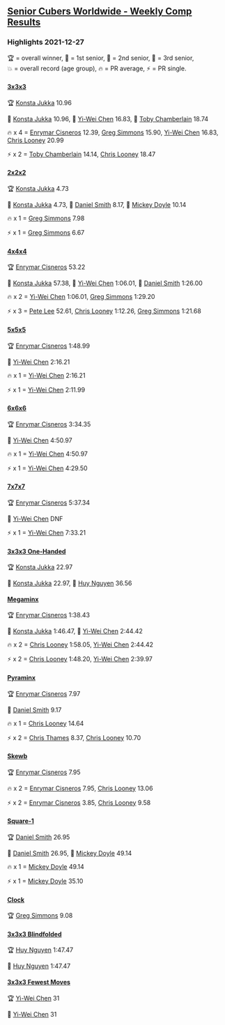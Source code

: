 <style>table {white-space: nowrap;}</style>
<link rel="stylesheet" type="text/css" href="/scw-comp/css/flags.css" />

## [Senior Cubers Worldwide - Weekly Comp Results](/scw-comp/results/)
### Highlights 2021-12-27

<span style="white-space: nowrap;">🏆 = overall winner</span>, <span style="white-space: nowrap;">🥇 = 1st senior</span>, <span style="white-space: nowrap;">🥈 = 2nd senior</span>, <span style="white-space: nowrap;">🥉 = 3rd senior</span>, <span style="white-space: nowrap;">💥 = overall record (age group)</span>, <span style="white-space: nowrap;">🔥 = PR average</span>, <span style="white-space: nowrap;">⚡ = PR single</span>.

#### [3x3x3](333.md)

<span style="white-space: nowrap;">🏆 [Konsta Jukka](../../persons/konsta_jukka/333.md) 10.96</span>

<span style="white-space: nowrap;">🥇 [Konsta Jukka](../../persons/konsta_jukka/333.md) 10.96</span>, <span style="white-space: nowrap;">🥈 [Yi-Wei Chen](../../persons/yi_wei_chen/333.md) 16.83</span>, <span style="white-space: nowrap;">🥉 [Toby Chamberlain](../../persons/toby_chamberlain/333.md) 18.74</span>

🔥 x 4 = <span style="white-space: nowrap;">[Enrymar Cisneros](../../persons/enrymar_cisneros/333.md) 12.39</span>, <span style="white-space: nowrap;">[Greg Simmons](../../persons/greg_simmons/333.md) 15.90</span>, <span style="white-space: nowrap;">[Yi-Wei Chen](../../persons/yi_wei_chen/333.md) 16.83</span>, <span style="white-space: nowrap;">[Chris Looney](../../persons/chris_looney/333.md) 20.99</span>

⚡ x 2 = <span style="white-space: nowrap;">[Toby Chamberlain](../../persons/toby_chamberlain/333.md) 14.14</span>, <span style="white-space: nowrap;">[Chris Looney](../../persons/chris_looney/333.md) 18.47</span>

#### [2x2x2](222.md)

<span style="white-space: nowrap;">🏆 [Konsta Jukka](../../persons/konsta_jukka/222.md) 4.73</span>

<span style="white-space: nowrap;">🥇 [Konsta Jukka](../../persons/konsta_jukka/222.md) 4.73</span>, <span style="white-space: nowrap;">🥈 [Daniel Smith](../../persons/daniel_smith/222.md) 8.17</span>, <span style="white-space: nowrap;">🥉 [Mickey Doyle](../../persons/mickey_doyle/222.md) 10.14</span>

🔥 x 1 = <span style="white-space: nowrap;">[Greg Simmons](../../persons/greg_simmons/222.md) 7.98</span>

⚡ x 1 = <span style="white-space: nowrap;">[Greg Simmons](../../persons/greg_simmons/222.md) 6.67</span>

#### [4x4x4](444.md)

<span style="white-space: nowrap;">🏆 [Enrymar Cisneros](../../persons/enrymar_cisneros/444.md) 53.22</span>

<span style="white-space: nowrap;">🥇 [Konsta Jukka](../../persons/konsta_jukka/444.md) 57.38</span>, <span style="white-space: nowrap;">🥈 [Yi-Wei Chen](../../persons/yi_wei_chen/444.md) 1:06.01</span>, <span style="white-space: nowrap;">🥉 [Daniel Smith](../../persons/daniel_smith/444.md) 1:26.00</span>

🔥 x 2 = <span style="white-space: nowrap;">[Yi-Wei Chen](../../persons/yi_wei_chen/444.md) 1:06.01</span>, <span style="white-space: nowrap;">[Greg Simmons](../../persons/greg_simmons/444.md) 1:29.20</span>

⚡ x 3 = <span style="white-space: nowrap;">[Pete Lee](../../persons/pete_lee/444.md) 52.61</span>, <span style="white-space: nowrap;">[Chris Looney](../../persons/chris_looney/444.md) 1:12.26</span>, <span style="white-space: nowrap;">[Greg Simmons](../../persons/greg_simmons/444.md) 1:21.68</span>

#### [5x5x5](555.md)

<span style="white-space: nowrap;">🏆 [Enrymar Cisneros](../../persons/enrymar_cisneros/555.md) 1:48.99</span>

<span style="white-space: nowrap;">🥇 [Yi-Wei Chen](../../persons/yi_wei_chen/555.md) 2:16.21</span>

🔥 x 1 = <span style="white-space: nowrap;">[Yi-Wei Chen](../../persons/yi_wei_chen/555.md) 2:16.21</span>

⚡ x 1 = <span style="white-space: nowrap;">[Yi-Wei Chen](../../persons/yi_wei_chen/555.md) 2:11.99</span>

#### [6x6x6](666.md)

<span style="white-space: nowrap;">🏆 [Enrymar Cisneros](../../persons/enrymar_cisneros/666.md) 3:34.35</span>

<span style="white-space: nowrap;">🥇 [Yi-Wei Chen](../../persons/yi_wei_chen/666.md) 4:50.97</span>

🔥 x 1 = <span style="white-space: nowrap;">[Yi-Wei Chen](../../persons/yi_wei_chen/666.md) 4:50.97</span>

⚡ x 1 = <span style="white-space: nowrap;">[Yi-Wei Chen](../../persons/yi_wei_chen/666.md) 4:29.50</span>

#### [7x7x7](777.md)

<span style="white-space: nowrap;">🏆 [Enrymar Cisneros](../../persons/enrymar_cisneros/777.md) 5:37.34</span>

<span style="white-space: nowrap;">🥇 [Yi-Wei Chen](../../persons/yi_wei_chen/777.md) DNF</span>

⚡ x 1 = <span style="white-space: nowrap;">[Yi-Wei Chen](../../persons/yi_wei_chen/777.md) 7:33.21</span>

#### [3x3x3 One-Handed](333oh.md)

<span style="white-space: nowrap;">🏆 [Konsta Jukka](../../persons/konsta_jukka/333oh.md) 22.97</span>

<span style="white-space: nowrap;">🥇 [Konsta Jukka](../../persons/konsta_jukka/333oh.md) 22.97</span>, <span style="white-space: nowrap;">🥈 [Huy Nguyen](../../persons/huy_nguyen/333oh.md) 36.56</span>

#### [Megaminx](minx.md)

<span style="white-space: nowrap;">🏆 [Enrymar Cisneros](../../persons/enrymar_cisneros/minx.md) 1:38.43</span>

<span style="white-space: nowrap;">🥇 [Konsta Jukka](../../persons/konsta_jukka/minx.md) 1:46.47</span>, <span style="white-space: nowrap;">🥈 [Yi-Wei Chen](../../persons/yi_wei_chen/minx.md) 2:44.42</span>

🔥 x 2 = <span style="white-space: nowrap;">[Chris Looney](../../persons/chris_looney/minx.md) 1:58.05</span>, <span style="white-space: nowrap;">[Yi-Wei Chen](../../persons/yi_wei_chen/minx.md) 2:44.42</span>

⚡ x 2 = <span style="white-space: nowrap;">[Chris Looney](../../persons/chris_looney/minx.md) 1:48.20</span>, <span style="white-space: nowrap;">[Yi-Wei Chen](../../persons/yi_wei_chen/minx.md) 2:39.97</span>

#### [Pyraminx](pyram.md)

<span style="white-space: nowrap;">🏆 [Enrymar Cisneros](../../persons/enrymar_cisneros/pyram.md) 7.97</span>

<span style="white-space: nowrap;">🥇 [Daniel Smith](../../persons/daniel_smith/pyram.md) 9.17</span>

🔥 x 1 = <span style="white-space: nowrap;">[Chris Looney](../../persons/chris_looney/pyram.md) 14.64</span>

⚡ x 2 = <span style="white-space: nowrap;">[Chris Thames](../../persons/chris_thames/pyram.md) 8.37</span>, <span style="white-space: nowrap;">[Chris Looney](../../persons/chris_looney/pyram.md) 10.70</span>

#### [Skewb](skewb.md)

<span style="white-space: nowrap;">🏆 [Enrymar Cisneros](../../persons/enrymar_cisneros/skewb.md) 7.95</span>

🔥 x 2 = <span style="white-space: nowrap;">[Enrymar Cisneros](../../persons/enrymar_cisneros/skewb.md) 7.95</span>, <span style="white-space: nowrap;">[Chris Looney](../../persons/chris_looney/skewb.md) 13.06</span>

⚡ x 2 = <span style="white-space: nowrap;">[Enrymar Cisneros](../../persons/enrymar_cisneros/skewb.md) 3.85</span>, <span style="white-space: nowrap;">[Chris Looney](../../persons/chris_looney/skewb.md) 9.58</span>

#### [Square-1](sq1.md)

<span style="white-space: nowrap;">🏆 [Daniel Smith](../../persons/daniel_smith/sq1.md) 26.95</span>

<span style="white-space: nowrap;">🥇 [Daniel Smith](../../persons/daniel_smith/sq1.md) 26.95</span>, <span style="white-space: nowrap;">🥈 [Mickey Doyle](../../persons/mickey_doyle/sq1.md) 49.14</span>

🔥 x 1 = <span style="white-space: nowrap;">[Mickey Doyle](../../persons/mickey_doyle/sq1.md) 49.14</span>

⚡ x 1 = <span style="white-space: nowrap;">[Mickey Doyle](../../persons/mickey_doyle/sq1.md) 35.10</span>

#### [Clock](clock.md)

<span style="white-space: nowrap;">🏆 [Greg Simmons](../../persons/greg_simmons/clock.md) 9.08</span>

#### [3x3x3 Blindfolded](333bf.md)

<span style="white-space: nowrap;">🏆 [Huy Nguyen](../../persons/huy_nguyen/333bf.md) 1:47.47</span>

<span style="white-space: nowrap;">🥇 [Huy Nguyen](../../persons/huy_nguyen/333bf.md) 1:47.47</span>

#### [3x3x3 Fewest Moves](333fm.md)

<span style="white-space: nowrap;">🏆 [Yi-Wei Chen](../../persons/yi_wei_chen/333fm.md) 31</span>

<span style="white-space: nowrap;">🥇 [Yi-Wei Chen](../../persons/yi_wei_chen/333fm.md) 31</span>


<!-- Global site tag (gtag.js) - Google Analytics -->
<script async src="https://www.googletagmanager.com/gtag/js?id=UA-86348435-3"></script>
<script>window.dataLayer = window.dataLayer || []; function gtag() {dataLayer.push(arguments);} gtag('js', new Date()); gtag('config', 'UA-86348435-3');</script>
